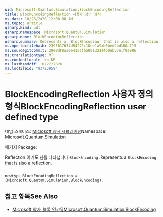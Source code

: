 ```yaml
---
uid: Microsoft.Quantum.Simulation.BlockEncodingReflection
title: BlockEncodingReflection 사용자 정의 형식
ms.date: 10/26/2020 12:00:00 AM
ms.topic: article
qsharp.kind: udt
qsharp.namespace: Microsoft.Quantum.Simulation
qsharp.name: BlockEncodingReflection
qsharp.summary: Represents a `BlockEncoding` that is also a reflection.
ms.openlocfilehash: 2395037634d54222c10ee1a9ab0bed2bd500a719
ms.sourcegitcommit: 29e0d88a30e4166fa580132124b0eb57e1f0e986
ms.translationtype: MT
ms.contentlocale: ko-KR
ms.lasthandoff: 10/27/2020
ms.locfileid: "92723959"
---
```

# <a name="blockencodingreflection-user-defined-type"></a><span data-ttu-id="83ad9-102">BlockEncodingReflection 사용자 정의 형식</span><span class="sxs-lookup"><span data-stu-id="83ad9-102">BlockEncodingReflection user defined type</span></span>

<span data-ttu-id="83ad9-103">네임 스페이스: [Microsoft 양자 시뮬레이션](xref:Microsoft.Quantum.Simulation)</span><span class="sxs-lookup"><span data-stu-id="83ad9-103">Namespace: [Microsoft.Quantum.Simulation](xref:Microsoft.Quantum.Simulation)</span></span>

<span data-ttu-id="83ad9-104">패키지 [](https://nuget.org/packages/)</span><span class="sxs-lookup"><span data-stu-id="83ad9-104">Package: [](https://nuget.org/packages/)</span></span>


<span data-ttu-id="83ad9-105">Reflection 이기도 한를 나타냅니다 `BlockEncoding` .</span><span class="sxs-lookup"><span data-stu-id="83ad9-105">Represents a `BlockEncoding` that is also a reflection.</span></span>

```qsharp

newtype BlockEncodingReflection = (Microsoft.Quantum.Simulation.BlockEncoding);
```



## <a name="see-also"></a><span data-ttu-id="83ad9-106">참고 항목</span><span class="sxs-lookup"><span data-stu-id="83ad9-106">See Also</span></span>

- [<span data-ttu-id="83ad9-107">Microsoft 양자. 블록 인코딩</span><span class="sxs-lookup"><span data-stu-id="83ad9-107">Microsoft.Quantum.Simulation.BlockEncoding</span></span>](xref:Microsoft.Quantum.Simulation.BlockEncoding)